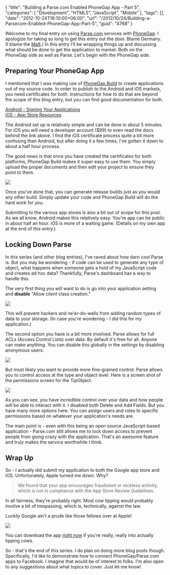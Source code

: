 {
	"title": "Building a Parse.com Enabled PhoneGap App - Part 5",
	"categories": [
		"Development",
		"HTML5",
		"JavaScript",
		"Mobile"
	],
	"tags": [],
	"date": "2012-10-24T18:10:00+06:00",
	"url": "/2012/10/24/Building-a-Parsecom-Enabled-PhoneGap-App-Part-5",
	"guid": "4768"
}

Welcome to my final entry on using <a href="http://www.parse.com">Parse.com</a> services with <a href="http://www.phonegap.com">PhoneGap</a>. I apologize for taking so long to get this entry out the door. Blame Germany. (I blame the <a href="http://en.wikipedia.org/wiki/Ma%C3%9F">Maß</a>.) In this entry I'll be wrapping things up and discussing what should be done to get the application to market. Both on the PhoneGap side as well as Parse. Let's begin with the PhoneGap side.
<!--more-->
<h2>Preparing Your PhoneGap App</h2>

I mentioned that I was making use of <a href="http://build.phonegap.com">PhoneGap Build</a> to create applications out of my source code. In order to publish to the Android and iOS markets, you need certificates for both. Instructions for how to do that are beyond the scope of this blog entry, but you can find good documentation for both.

<a href="http://developer.android.com/tools/publishing/app-signing.html">Android - Signing Your Applications</a><br/>
<a href="https://developer.apple.com/appstore/index.html">iOS - App Store Resources</a>

The Android set up is relatively simple and can be done in about 5 minutes. For iOS you will need a developer account ($99) to even read the docs behind the link above. I find the iOS certificate process quite a bit more confusing than Android, but after doing it a few times, I've gotten it down to about a half hour process.

The good news is that once you have created the certificates for both platforms, PhoneGap Build makes it super easy to use them. You simply upload the proper documents and then edit your project to ensure they point to them.

<img src="http://www.raymondcamden.com/images/ScreenClip146.png" />

Once you've done that, you can generate release builds just as you would any other build. Simply update your code and PhoneGap Build will do the hard work for you.

Submitting to the various app stores is also a bit out of scope for this post. As we all know, Android makes this relatively easy. You're app can be public in about half an hour. iOS is more of a waiting game. (Details on my own app at the end of this entry.)

<h2>Locking Down Parse</h2>

In this series (and other blog entries), I've raved about how darn cool Parse is. But you may be wondering - if code can be used to generate any type of object, what happens when someone gets a hold of my JavaScript code and creates ad hoc data? Thankfully, Parse's dashboard has a way to handle this.

The very first thing you will want to do is go into your application setting and <b>disable</b> "Allow client class creation."

<img src="http://www.raymondcamden.com/images/ScreenClip147.png" />

This will prevent hackers and ne'er-do-wells from adding random types of data to your storage. (In case you're wondering - I did this for my application.)

The second option you have is a bit more involved. Parse allows for full ACLs (Access Control Lists) over data. By default it's free for all. Anyone can make anything. You can disable this globally in the settings by disabling anonymous users:

<img src="http://www.raymondcamden.com/images/ScreenClip148.png" />

But most likely you want to provide more fine-grained control. Parse allows you to control access at the type and object level. Here is a screen shot of the permissions screen for the TipObject.

<img src="http://www.raymondcamden.com/images/ScreenClip149.png" />

As you can see, you have incredible control over your data and how people will be able to interact with it. I disabled both Delete and Add Fields. But you have many more options here. You can assign users and roles to specific permissions based on whatever your application's needs are.

The main point is - even with this being an open source JavaScript-based application - Parse.com still allows me to lock down access to prevent people from going crazy with the application. That's an awesome feature and truly makes the service worthwhile I think.

<h2>Wrap Up</h2>

So - I actually did submit my application to both the Google app store and iOS. Unfortunately, Apple turned me down. Why?

<blockquote>
We found that your app encourages fraudulent or reckless activity, which is not in compliance with the App Store Review Guidelines.
</blockquote>

In all fairness, they're probably right. Most cow tipping would probably involve a bit of trespassing, which is, technically, against the law. 

Luckily Google ain't a prude like those fellows over at Apple!

<img src="http://www.raymondcamden.com/images/ScreenClip150.png" />

You can download the app <a href="https://play.google.com/store/apps/details?id=org.camden.cowtipline&feature=search_result#?t=W251bGwsMSwyLDEsIm9yZy5jYW1kZW4uY293dGlwbGluZSJd">right now</a> if you're really, really into actually tipping cows. 

So - that's the end of this series. I do plan on doing more blog posts though. Specifically, I'd like to demonstrate how to connect PhoneGap/Parse.com apps to Facebook. I imagine that would be of interest to folks. I'm also open to any suggestions about what topics to cover. Just let me know!